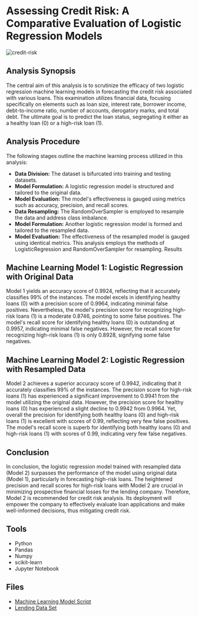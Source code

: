 # Assessing Credit Risk: A Comparative Evaluation of Logistic Regression Models

![credit-risk](https://github.com/AnushDeCosta/ML-credit-risk-classification/assets/67308030/299d8a77-4dd8-43b8-8a3f-b621fee13496)

## Analysis Synopsis
The central aim of this analysis is to scrutinize the efficacy of two logistic regression machine learning models in forecasting the credit risk associated with various loans. This examination utilizes financial data, focusing specifically on elements such as loan size, interest rate, borrower income, debt-to-income ratio, number of accounts, derogatory marks, and total debt. The ultimate goal is to predict the loan status, segregating it either as a healthy loan (0) or a high-risk loan (1).

## Analysis Procedure
The following stages outline the machine learning process utilized in this analysis:

- **Data Division:** The dataset is bifurcated into training and testing datasets.
- **Model Formulation:** A logistic regression model is structured and tailored to the original data.
- **Model Evaluation:** The model's effectiveness is gauged using metrics such as accuracy, precision, and recall scores.
- **Data Resampling:** The RandomOverSampler is employed to resample the data and address class imbalance.
- **Model Formulation:** Another logistic regression model is formed and tailored to the resampled data.
- **Model Evaluation:** The effectiveness of the resampled model is gauged using identical metrics.
This analysis employs the methods of LogisticRegression and RandomOverSampler for resampling.
Results

## Machine Learning Model 1: Logistic Regression with Original Data
Model 1 yields an accuracy score of 0.9924, reflecting that it accurately classifies 99% of the instances. The model excels in identifying healthy loans (0) with a precision score of 0.9964, indicating minimal false positives. Nevertheless, the model's precision score for recognizing high-risk loans (1) is a moderate 0.8746, pointing to some false positives. The model's recall score for identifying healthy loans (0) is outstanding at 0.9957, indicating minimal false negatives. However, the recall score for recognizing high-risk loans (1) is only 0.8928, signifying some false negatives.

## Machine Learning Model 2: Logistic Regression with Resampled Data
Model 2 achieves a superior accuracy score of 0.9942, indicating that it accurately classifies 99% of the instances. The precision score for high-risk loans (1) has experienced a significant improvement to 0.9941 from the model utilizing the original data. However, the precision score for healthy loans (0) has experienced a slight decline to 0.9942 from 0.9964. Yet, overall the precision for identifying both healthy loans (0) and high-risk loans (1) is excellent with scores of 0.99, reflecting very few false positives. The model's recall score is superb for identifying both healthy loans (0) and high-risk loans (1) with scores of 0.99, indicating very few false negatives.

## Conclusion
In conclusion, the logistic regression model trained with resampled data (Model 2) surpasses the performance of the model using original data (Model 1), particularly in forecasting high-risk loans. The heightened precision and recall scores for high-risk loans with Model 2 are crucial in minimizing prospective financial losses for the lending company. Therefore, Model 2 is recommended for credit risk analysis. Its deployment will empower the company to effectively evaluate loan applications and make well-informed decisions, thus mitigating credit risk.

## Tools
- Python
- Pandas
- Numpy
- scikit-learn
- Jupyter Notebook

## Files
- [Machine Learning Model Script](./credit_risk_classification.ipynb)
- [Lending Data Set](./Resources/lending_data.csv)



